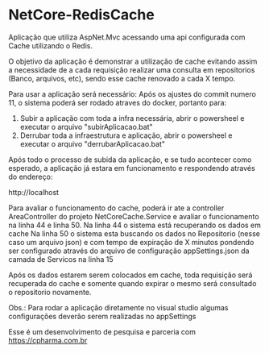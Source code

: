 # NetCore-RedisCache
Aplicação que utiliza AspNet.Mvc acessando uma api configurada com Cache utilizando o Redis.

O objetivo da aplicação é demonstrar a utilização de cache evitando assim a necessidade de a cada requisição realizar uma consulta em repositorios (Banco, arquivos, etc), sendo esse cache renovado a cada X tempo.

Para usar a aplicação será necessário:
Após os ajustes do commit numero 11, o sistema poderá ser rodado atraves do docker, portanto para:

1) Subir a aplicação com toda a infra necessária, abrir o powersheel e executar o arquivo "subirAplicacao.bat"
2) Derrubar toda a infraestrutura e aplicação, abrir o powersheel e executar o arquivo "derrubarAplicacao.bat"

Após todo o processo de subida da aplicação, e se tudo acontecer como esperado, a aplicação já estara em funcionamento e respondendo através do endereço:

http://localhost

Para avaliar o funcionamento do cache, poderá ir ate a controller AreaController do projeto NetCoreCache.Service e avaliar o funcionamento na linha 44 e linha 50.
Na linha 44 o sistema está recuperando os dados em cache
Na linha 50 o sistema esta buscando os dados no Repositorio (nesse caso um arquivo json) e com tempo de expiração de X minutos pondendo ser configurado através do arquivo de configuração appSettings.json da camada de Servicos na linha 15

Após os dados estarem serem colocados em cache, toda requisição será recuperada do cache e somente quando expirar o mesmo será consultado o repositorio novamente.


Obs.: Para rodar a aplicação diretamente no visual studio algumas configurações deverão serem realizadas no appSettings




Esse é um desenvolvimento de pesquisa e parceria com https://cpharma.com.br
